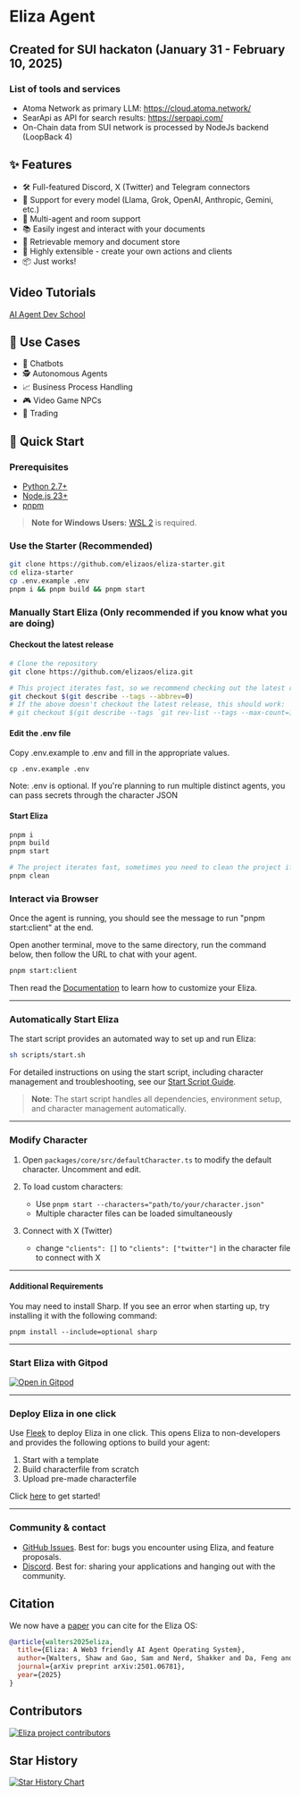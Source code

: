 # Eliza Agent 

## Created for SUI hackaton (January 31 - February 10, 2025)

### List of tools and services

- Atoma Network as primary LLM: https://cloud.atoma.network/
- SearApi as API for search results: https://serpapi.com/
- On-Chain data from SUI network is processed by NodeJs backend (LoopBack 4)

## ✨ Features

- 🛠️ Full-featured Discord, X (Twitter) and Telegram connectors
- 🔗 Support for every model (Llama, Grok, OpenAI, Anthropic, Gemini, etc.)
- 👥 Multi-agent and room support
- 📚 Easily ingest and interact with your documents
- 💾 Retrievable memory and document store
- 🚀 Highly extensible - create your own actions and clients
- 📦 Just works!

## Video Tutorials

[AI Agent Dev School](https://www.youtube.com/watch?v=ArptLpQiKfI&list=PLx5pnFXdPTRzWla0RaOxALTSTnVq53fKL)

## 🎯 Use Cases

- 🤖 Chatbots
- 🕵️ Autonomous Agents
- 📈 Business Process Handling
- 🎮 Video Game NPCs
- 🧠 Trading

## 🚀 Quick Start

### Prerequisites

- [Python 2.7+](https://www.python.org/downloads/)
- [Node.js 23+](https://docs.npmjs.com/downloading-and-installing-node-js-and-npm)
- [pnpm](https://pnpm.io/installation)

> **Note for Windows Users:** [WSL 2](https://learn.microsoft.com/en-us/windows/wsl/install-manual) is required.

### Use the Starter (Recommended)

```bash
git clone https://github.com/elizaos/eliza-starter.git
cd eliza-starter
cp .env.example .env
pnpm i && pnpm build && pnpm start
```

### Manually Start Eliza (Only recommended if you know what you are doing)

#### Checkout the latest release

```bash
# Clone the repository
git clone https://github.com/elizaos/eliza.git

# This project iterates fast, so we recommend checking out the latest release
git checkout $(git describe --tags --abbrev=0)
# If the above doesn't checkout the latest release, this should work:
# git checkout $(git describe --tags `git rev-list --tags --max-count=1`)
```

#### Edit the .env file

Copy .env.example to .env and fill in the appropriate values.

```
cp .env.example .env
```

Note: .env is optional. If you're planning to run multiple distinct agents, you can pass secrets through the character JSON

#### Start Eliza

```bash
pnpm i
pnpm build
pnpm start

# The project iterates fast, sometimes you need to clean the project if you are coming back to the project
pnpm clean
```

### Interact via Browser

Once the agent is running, you should see the message to run "pnpm start:client" at the end.

Open another terminal, move to the same directory, run the command below, then follow the URL to chat with your agent.

```bash
pnpm start:client
```

Then read the [Documentation](https://elizaos.github.io/eliza/) to learn how to customize your Eliza.

---

### Automatically Start Eliza

The start script provides an automated way to set up and run Eliza:

```bash
sh scripts/start.sh
```

For detailed instructions on using the start script, including character management and troubleshooting, see our [Start Script Guide](./docs/docs/guides/start-script.md).

> **Note**: The start script handles all dependencies, environment setup, and character management automatically.

---

### Modify Character

1. Open `packages/core/src/defaultCharacter.ts` to modify the default character. Uncomment and edit.

2. To load custom characters:
    - Use `pnpm start --characters="path/to/your/character.json"`
    - Multiple character files can be loaded simultaneously
3. Connect with X (Twitter)
    - change `"clients": []` to `"clients": ["twitter"]` in the character file to connect with X

---

#### Additional Requirements

You may need to install Sharp. If you see an error when starting up, try installing it with the following command:

```
pnpm install --include=optional sharp
```

---

### Start Eliza with Gitpod

[![Open in Gitpod](https://gitpod.io/button/open-in-gitpod.svg)](https://gitpod.io/#https://github.com/elizaos/eliza/tree/main)

---

### Deploy Eliza in one click 

Use [Fleek](https://fleek.xyz/eliza/) to deploy Eliza in one click. This opens Eliza to non-developers and provides the following options to build your agent:
1. Start with a template
2. Build characterfile from scratch
3. Upload pre-made characterfile

Click [here](https://fleek.xyz/eliza/) to get started!

---

### Community & contact

- [GitHub Issues](https://github.com/elizaos/eliza/issues). Best for: bugs you encounter using Eliza, and feature proposals.
- [Discord](https://discord.gg/ai16z). Best for: sharing your applications and hanging out with the community.

## Citation

We now have a [paper](https://arxiv.org/pdf/2501.06781) you can cite for the Eliza OS:
```bibtex
@article{walters2025eliza,
  title={Eliza: A Web3 friendly AI Agent Operating System},
  author={Walters, Shaw and Gao, Sam and Nerd, Shakker and Da, Feng and Williams, Warren and Meng, Ting-Chien and Han, Hunter and He, Frank and Zhang, Allen and Wu, Ming and others},
  journal={arXiv preprint arXiv:2501.06781},
  year={2025}
}
```

## Contributors

<a href="https://github.com/elizaos/eliza/graphs/contributors">
  <img src="https://contrib.rocks/image?repo=elizaos/eliza" alt="Eliza project contributors" />
</a>


## Star History

[![Star History Chart](https://api.star-history.com/svg?repos=elizaos/eliza&type=Date)](https://star-history.com/#elizaos/eliza&Date)

